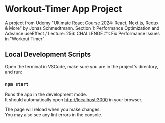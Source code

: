# Workout-Timer App Project

A project from Udemy "Ultimate React Course 2024: React, Next.js, Redux & More" by Jonas Schmedtmann.
Section 1: Performance Optimization and Advance useEffect / Lecture: 256: CHALLENGE #1: Fix Performance Issues in "Workout Timer"

## Local Development Scripts

Open the terminal in VSCode, make sure you are in the project's directory, and run:

### `npm start`

Runs the app in the development mode.\
It should automatically open [http://localhost:3000](http://localhost:3000) in your browser.

The page will reload when you make changes.\
You may also see any lint errors in the console.
